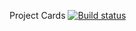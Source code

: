 Project Cards [![Build status](https://ci.appveyor.com/api/projects/status/4j2bu2taok84dilk/branch/main?svg=true)](https://ci.appveyor.com/project/AlexSashaNik/cards/branch/main)